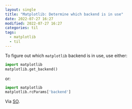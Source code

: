```yaml
---
layout: single
title: "Matplotlib: Determine which backend is in use"
date: 2022-07-27 16:27
modified: 2022-07-27 16:27
categories: til
tags:
  - matplotlib
  - til
---
```


To figure out which `matplotlib` backend is in use, use either:

```python
import matplotlib
matplotlib.get_backend()
```

or:

```python
import matplotlib
matplotlib.rcParams['backend']
```

Via [SO](https://stackoverflow.com/questions/3580027/how-do-you-determine-which-backend-is-being-used-by-matplotlib).
